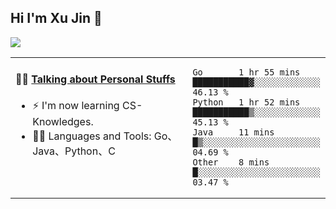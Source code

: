 
## Hi I'm Xu Jin 👋
![](https://komarev.com/ghpvc/?username=jiayouxujin&color=brightgreen&label=PROFILE+VIEWS)



<table align="center">
<tr>
<td valign="top" width="60%">

#### 🏋️‍♀️ <a href="https://github.com/jiayouxujin" target="_blank">Talking about Personal Stuffs</a>
<!-- recent_releases starts -->

- ⚡  I'm now learning CS-Knowledges.  
- 🏊‍♂️ Languages and Tools: Go、Java、Python、C
<!-- recent_releases ends -->
</td>
<td>
 
<!--START_SECTION:waka-->

```text
Go       1 hr 55 mins    ███████████▓░░░░░░░░░░░░░   46.13 %
Python   1 hr 52 mins    ███████████▒░░░░░░░░░░░░░   45.13 %
Java     11 mins         █▒░░░░░░░░░░░░░░░░░░░░░░░   04.69 %
Other    8 mins          █░░░░░░░░░░░░░░░░░░░░░░░░   03.47 %
```

<!--END_SECTION:waka-->
 
</td>
</tr>
</table>






